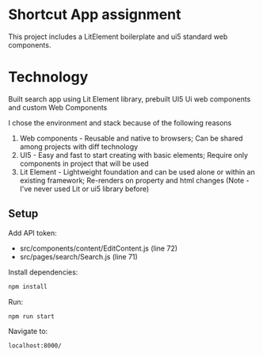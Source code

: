 # Shortcut App assignment

This project includes a LitElement boilerplate and ui5 standard web components.

# Technology
Built search app using Lit Element library, prebuilt UI5 Ui web components and custom Web Components

I chose the environment and stack because of the following reasons
1. Web components - Reusable and native to browsers; Can be shared among projects with diff technology
2. UI5 - Easy and fast to start creating with basic elements; Require only components in project that will be used
3. Lit Element - Lightweight foundation and can be used alone or within an existing framework; Re-renders on property and html changes
(Note - I've never used Lit or ui5 library before)


## Setup
Add API token:
- src/components/content/EditContent.js (line 72)
- src/pages/search/Search.js (line 71)

Install dependencies:

```bash
npm install
```

Run: 
```bash
npm run start
```

Navigate to:
```bash
localhost:8000/
```
